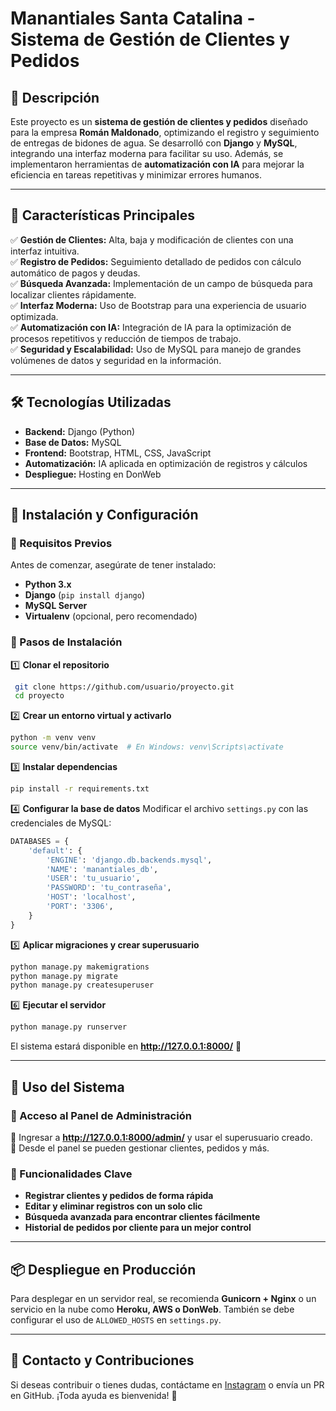 # Manantiales Santa Catalina - Sistema de Gestión de Clientes y Pedidos

## 📌 Descripción
Este proyecto es un **sistema de gestión de clientes y pedidos** diseñado para la empresa **Román Maldonado**, optimizando el registro y seguimiento de entregas de bidones de agua. Se desarrolló con **Django** y **MySQL**, integrando una interfaz moderna para facilitar su uso. Además, se implementaron herramientas de **automatización con IA** para mejorar la eficiencia en tareas repetitivas y minimizar errores humanos.

---

## 🚀 Características Principales
✅ **Gestión de Clientes:** Alta, baja y modificación de clientes con una interfaz intuitiva.  
✅ **Registro de Pedidos:** Seguimiento detallado de pedidos con cálculo automático de pagos y deudas.  
✅ **Búsqueda Avanzada:** Implementación de un campo de búsqueda para localizar clientes rápidamente.  
✅ **Interfaz Moderna:** Uso de Bootstrap para una experiencia de usuario optimizada.  
✅ **Automatización con IA:** Integración de IA para la optimización de procesos repetitivos y reducción de tiempos de trabajo.  
✅ **Seguridad y Escalabilidad:** Uso de MySQL para manejo de grandes volúmenes de datos y seguridad en la información.  

---

## 🛠️ Tecnologías Utilizadas
- **Backend:** Django (Python)
- **Base de Datos:** MySQL
- **Frontend:** Bootstrap, HTML, CSS, JavaScript
- **Automatización:** IA aplicada en optimización de registros y cálculos
- **Despliegue:** Hosting en DonWeb

---

## 📌 Instalación y Configuración
### 🔹 Requisitos Previos
Antes de comenzar, asegúrate de tener instalado:
- **Python 3.x**
- **Django** (`pip install django`)
- **MySQL Server**
- **Virtualenv** (opcional, pero recomendado)

### 🔹 Pasos de Instalación
1️⃣ **Clonar el repositorio**
```bash
 git clone https://github.com/usuario/proyecto.git
 cd proyecto
```

2️⃣ **Crear un entorno virtual y activarlo**
```bash
python -m venv venv
source venv/bin/activate  # En Windows: venv\Scripts\activate
```

3️⃣ **Instalar dependencias**
```bash
pip install -r requirements.txt
```

4️⃣ **Configurar la base de datos**
Modificar el archivo `settings.py` con las credenciales de MySQL:
```python
DATABASES = {
    'default': {
        'ENGINE': 'django.db.backends.mysql',
        'NAME': 'manantiales_db',
        'USER': 'tu_usuario',
        'PASSWORD': 'tu_contraseña',
        'HOST': 'localhost',
        'PORT': '3306',
    }
}
```

5️⃣ **Aplicar migraciones y crear superusuario**
```bash
python manage.py makemigrations
python manage.py migrate
python manage.py createsuperuser
```

6️⃣ **Ejecutar el servidor**
```bash
python manage.py runserver
```

El sistema estará disponible en **http://127.0.0.1:8000/** 🚀

---

## 🎯 Uso del Sistema
### 📍 Acceso al Panel de Administración
🔹 Ingresar a **http://127.0.0.1:8000/admin/** y usar el superusuario creado.  
🔹 Desde el panel se pueden gestionar clientes, pedidos y más.

### 📍 Funcionalidades Clave
- **Registrar clientes y pedidos de forma rápida**
- **Editar y eliminar registros con un solo clic**
- **Búsqueda avanzada para encontrar clientes fácilmente**
- **Historial de pedidos por cliente para un mejor control**

---

## 📦 Despliegue en Producción
Para desplegar en un servidor real, se recomienda **Gunicorn + Nginx** o un servicio en la nube como **Heroku, AWS o DonWeb**. También se debe configurar el uso de `ALLOWED_HOSTS` en `settings.py`.

---

## 🔗 Contacto y Contribuciones
Si deseas contribuir o tienes dudas, contáctame en [Instagram](https://www.instagram.com/master.fiix) o envía un PR en GitHub. ¡Toda ayuda es bienvenida! 🚀

